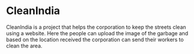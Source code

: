 # CleanIndia
CleanIndia is a project that helps the corporation to keep the streets clean using a website. Here the people can upload the image of the garbage and based on the location received the corporation can send their workers to clean the area.
